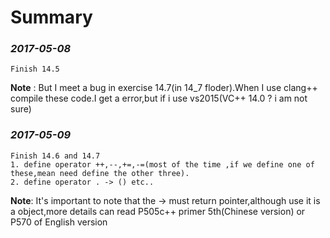 Summary
==========================

### *2017-05-08*
	Finish 14.5

__Note__ : But I meet a bug in exercise 14.7(in 14_7 floder).When I use clang++ compile these code.I get a error,but if i use vs2015(VC++ 14.0 ? i am not sure)

### *2017-05-09*
	Finish 14.6 and 14.7
	1. define operator ++,--,+=,-=(most of the time ,if we define one of these,mean need define the other three).
	2. define operator . -> () etc..

__Note__: It's important to note that the -> must return pointer,although use it is a object,more details can read P505c++ primer 5th(Chinese version) or P570 of English version 
